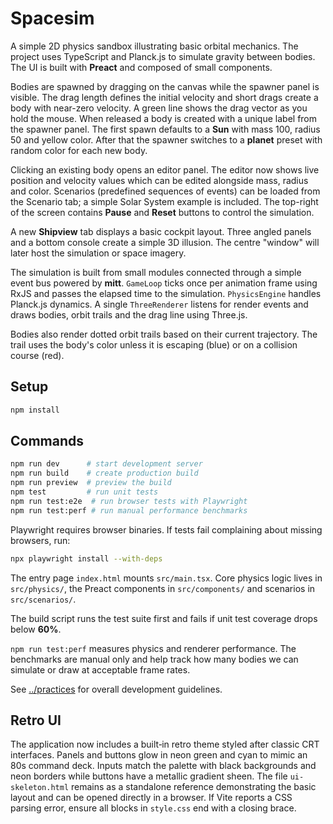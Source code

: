 # Spacesim

A simple 2D physics sandbox illustrating basic orbital mechanics. The project uses TypeScript and Planck.js to simulate gravity between bodies. The UI is built with **Preact** and composed of small components.

Bodies are spawned by dragging on the canvas while the spawner panel is visible. The drag length defines the initial velocity and short drags create a body with near-zero velocity. A green line shows the drag vector as you hold the mouse. When released a body is created with a unique label from the spawner panel. The first spawn defaults to a **Sun** with mass 100, radius 50 and yellow color. After that the spawner switches to a **planet** preset with random color for each new body.

Clicking an existing body opens an editor panel. The editor now shows live position and velocity values which can be edited alongside mass, radius and color. Scenarios (predefined sequences of events) can be loaded from the Scenario tab; a simple Solar System example is included. The top-right of the screen contains **Pause** and **Reset** buttons to control the simulation.

A new **Shipview** tab displays a basic cockpit layout. Three angled panels and
a bottom console create a simple 3D illusion. The centre "window" will later
host the simulation or space imagery.

The simulation is built from small modules connected through a simple event bus powered by **mitt**. `GameLoop` ticks once per animation frame using RxJS and passes the elapsed time to the simulation. `PhysicsEngine` handles Planck.js dynamics. A single `ThreeRenderer` listens for render events and draws bodies, orbit trails and the drag line using Three.js.

Bodies also render dotted orbit trails based on their current trajectory. The trail uses the body's color unless it is escaping (blue) or on a collision course (red).

## Setup
```bash
npm install
```

## Commands
```bash
npm run dev      # start development server
npm run build    # create production build
npm run preview  # preview the build
npm test         # run unit tests
npm run test:e2e  # run browser tests with Playwright
npm run test:perf # run manual performance benchmarks
```

Playwright requires browser binaries. If tests fail complaining about missing browsers, run:
```bash
npx playwright install --with-deps
```

The entry page `index.html` mounts `src/main.tsx`. Core physics logic lives in `src/physics/`, the Preact components in `src/components/` and scenarios in `src/scenarios/`.

The build script runs the test suite first and fails if unit test coverage drops below **60%**.

`npm run test:perf` measures physics and renderer performance. The benchmarks are manual only and help track how many bodies we can simulate or draw at acceptable frame rates.

See [../practices](../practices) for overall development guidelines.

## Retro UI

The application now includes a built‑in retro theme styled after classic
CRT interfaces. Panels and buttons glow in neon green and cyan to mimic an
80s command deck. Inputs match the palette with black backgrounds and neon
borders while buttons have a metallic gradient sheen. The file
`ui-skeleton.html` remains as a standalone reference demonstrating the
basic layout and can be opened directly in a browser. If Vite reports a
CSS parsing error, ensure all blocks in `style.css` end with a closing
brace.
